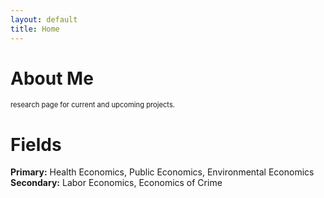 ```yaml
---
layout: default
title: Home
---
```


# About Me
<p align="justify" style="font-size:80%;> I am a health and applied microeconomist from Searcy, Arkansas. I'll be graduating from the University of Texas at Austin in May 2022 and will be present at the virtual ASSA meetings in January 2022. <br/>
<br/>  
  
My research primarily focuses on the long-run effects of health shocks, particularly those occuring during childhood. My job market paper investigates the effect of early-life pollution exposure from California wildfires occurring in the mid-20th century in order to better understand how childhood health affects longevity, economic achievement, and disability in mid-to-late adulthood. In other work (with fellow UT-Austin Job Market Candidates Sam Arenberg and Sam Stripling), we investigate how additional Medicaid coverage in late childhood and early adolescence reduces the likelihood of incarceration as adults. <br/>
<br/>
  
In addition to my research in early-life determinants, I am also interested in the determinants of physician practice structure and treatment styles. You can view my <a href="https://sethneller.github.io/research.html">research page</a> for current and upcoming projects. </p>

# Fields
**Primary:** Health Economics, Public Economics, Environmental Economics <br/>
**Secondary:** Labor Economics, Economics of Crime

